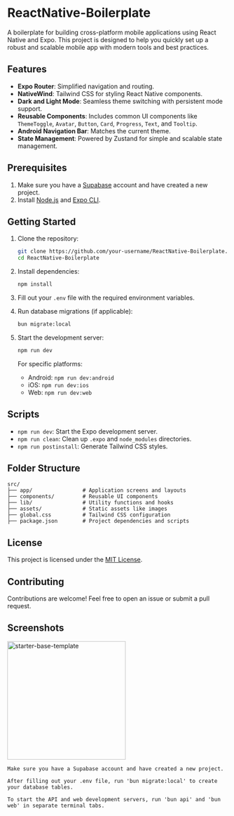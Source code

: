 # ReactNative-Boilerplate

A boilerplate for building cross-platform mobile applications using React Native and Expo. This project is designed to help you quickly set up a robust and scalable mobile app with modern tools and best practices.

## Features

- **Expo Router**: Simplified navigation and routing.
- **NativeWind**: Tailwind CSS for styling React Native components.
- **Dark and Light Mode**: Seamless theme switching with persistent mode support.
- **Reusable Components**: Includes common UI components like `ThemeToggle`, `Avatar`, `Button`, `Card`, `Progress`, `Text`, and `Tooltip`.
- **Android Navigation Bar**: Matches the current theme.
- **State Management**: Powered by Zustand for simple and scalable state management.

## Prerequisites

1. Make sure you have a [Supabase](https://supabase.com/) account and have created a new project.
2. Install [Node.js](https://nodejs.org/) and [Expo CLI](https://docs.expo.dev/get-started/installation/).

## Getting Started

1. Clone the repository:

   ```bash
   git clone https://github.com/your-username/ReactNative-Boilerplate.git
   cd ReactNative-Boilerplate
   ```

2. Install dependencies:

   ```bash
   npm install
   ```

3. Fill out your `.env` file with the required environment variables.

4. Run database migrations (if applicable):

   ```bash
   bun migrate:local
   ```

5. Start the development server:

   ```bash
   npm run dev
   ```

   For specific platforms:
   - Android: `npm run dev:android`
   - iOS: `npm run dev:ios`
   - Web: `npm run dev:web`

## Scripts

- `npm run dev`: Start the Expo development server.
- `npm run clean`: Clean up `.expo` and `node_modules` directories.
- `npm run postinstall`: Generate Tailwind CSS styles.

## Folder Structure

```
src/
├── app/                # Application screens and layouts
├── components/         # Reusable UI components
├── lib/                # Utility functions and hooks
├── assets/             # Static assets like images
├── global.css          # Tailwind CSS configuration
├── package.json        # Project dependencies and scripts
```

## License

This project is licensed under the [MIT License](LICENSE).

## Contributing

Contributions are welcome! Feel free to open an issue or submit a pull request.

## Screenshots

<img src="https://github.com/mrzachnugent/react-native-reusables/assets/63797719/42c94108-38a7-498b-9c70-18640420f1bc"
     alt="starter-base-template"
     style="width:270px;" />
```
Make sure you have a Supabase account and have created a new project.

After filling out your .env file, run 'bun migrate:local' to create your database tables.

To start the API and web development servers, run 'bun api' and 'bun web' in separate terminal tabs.

```